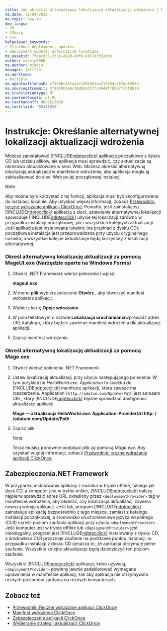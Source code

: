 ```yaml
---
title: Jak określić alternatywną lokalizację aktualizacji wdrożenia | Microsoft Docs
ms.date: 11/04/2016
ms.topic: how-to
dev_langs:
- VB
- CSharp
- C++
helpviewer_keywords:
- ClickOnce deployment, updates
- deployment update, alternative locations
ms.assetid: 7faacd35-2638-492d-80f6-6b57e5f820de
author: mikejo5000
ms.author: mikejo
manager: jillfra
ms.workload:
- multiple
ms.openlocfilehash: c71586c43fa1a71205d61ae21fb94c267daf497d
ms.sourcegitcommit: 3f491903e0c10db9a3f3fc0940f7b587fcbf9530
ms.translationtype: MT
ms.contentlocale: pl-PL
ms.lasthandoff: 06/26/2020
ms.locfileid: "85381915"
---
```

# <a name="how-to-specify-an-alternate-location-for-deployment-updates"></a>Instrukcje: Określanie alternatywnej lokalizacji aktualizacji wdrożenia
Możesz zainstalować [!INCLUDE[ndptecclick](../deployment/includes/ndptecclick_md.md)] aplikację początkowo z dysku CD lub udziału plików, ale aplikacja musi sprawdzić, czy aktualizacje są okresowo aktualizowane w sieci Web. Możesz określić alternatywną lokalizację aktualizacji w manifeście wdrożenia, aby aplikacja mogła ją zaktualizować do sieci Web po jej początkowej instalacji.

> [!NOTE]
> Aby można było korzystać z tej funkcji, aplikacja musi być skonfigurowana do instalacji lokalnie. Aby uzyskać więcej informacji, zobacz [Przewodnik: ręczne wdrażanie aplikacji ClickOnce](../deployment/walkthrough-manually-deploying-a-clickonce-application.md). Ponadto, jeśli zainstalujesz [!INCLUDE[ndptecclick](../deployment/includes/ndptecclick_md.md)] aplikację z sieci, ustawienie alternatywnej lokalizacji spowoduje [!INCLUDE[ndptecclick](../deployment/includes/ndptecclick_md.md)] użycie tej lokalizacji zarówno w przypadku instalacji początkowej, jak i wszystkich kolejnych aktualizacji. Jeśli aplikacja jest instalowana lokalnie (na przykład z dysku CD), początkowa instalacja jest przeprowadzana przy użyciu oryginalnego nośnika, a wszystkie kolejne aktualizacje będą korzystały z lokalizacji alternatywnej.

### <a name="specify-an-alternate-location-for-updates-by-using-mageuiexe-windows-forms-based-utility"></a>Określ alternatywną lokalizację aktualizacji za pomocą MageUI.exe (Narzędzie oparte na Windows Forms)

1. Otwórz .NET Framework wiersz polecenia i wpisz:

     **mageui.exe**

2. W menu **plik** wybierz polecenie **Otwórz** , aby otworzyć manifest wdrożenia aplikacji.

3. Wybierz kartę **Opcje wdrażania** .

4. W polu tekstowym o nazwie **Lokalizacja uruchamiania**wprowadź adres URL katalogu, który będzie zawierać manifest wdrożenia dla aktualizacji aplikacji.

5. Zapisz manifest wdrożenia.

### <a name="specify-an-alternate-location-for-updates-by-using-mageexe"></a>Określ alternatywną lokalizację aktualizacji za pomocą Mage.exe

1. Otwórz wiersz polecenia .NET Framework.

2. Ustaw lokalizację aktualizacji przy użyciu następującego polecenia. W tym przykładzie *HelloWorld.exe. Application* to ścieżka do [!INCLUDE[ndptecclick](../deployment/includes/ndptecclick_md.md)] manifestu aplikacji, która zawsze ma rozszerzenie. Application i `http://adatum.com/Update/Path` jest adresem URL, który [!INCLUDE[ndptecclick](../deployment/includes/ndptecclick_md.md)] będzie sprawdzać dostępność aktualizacji aplikacji.

    **Mage — aktualizacja HelloWorld.exe. Application-ProviderUrl http: \/ /adatum.com/Update/Path**

3. Zapisz plik.

   > [!NOTE]
   > Teraz musisz ponownie podpisać plik za pomocą *Mage.exe*. Aby uzyskać więcej informacji, zobacz [Przewodnik: ręczne wdrażanie aplikacji ClickOnce](../deployment/walkthrough-manually-deploying-a-clickonce-application.md).

## <a name="net-framework-security"></a>Zabezpieczenia.NET Framework
 W przypadku instalowania aplikacji z nośnika w trybie offline, takiego jak dysk CD, a komputer jest w trybie online, [!INCLUDE[ndptecclick](../deployment/includes/ndptecclick_md.md)] należy najpierw sprawdzić adres URL określony przez `<deploymentProvider>` tag w manifeście wdrożenia, aby określić, czy lokalizacja aktualizacji zawiera nowszą wersję aplikacji. Jeśli tak, program [!INCLUDE[ndptecclick](../deployment/includes/ndptecclick_md.md)] zainstaluje aplikację bezpośrednio z tego miejsca, zamiast z katalogu instalacji początkowej, a środowisko uruchomieniowe języka wspólnego (CLR) określi poziom zaufania aplikacji przy użyciu `<deploymentProvider>` . Jeśli komputer jest w trybie offline lub `<deploymentProvider>` jest nieosiągalny, program jest [!INCLUDE[ndptecclick](../deployment/includes/ndptecclick_md.md)] instalowany z dysku CD, a środowisko CLR przyznaje zaufanie na podstawie punktu instalacji; w przypadku instalacji z dysku CD oznacza to, że aplikacja otrzymuje pełne zaufanie. Wszystkie kolejne aktualizacje będą dziedziczyć ten poziom zaufania.

 Wszystkie [!INCLUDE[ndptecclick](../deployment/includes/ndptecclick_md.md)] aplikacje, które używają, `<deploymentProvider>` powinny jawnie zadeklarować wymagane uprawnienia w manifeście aplikacji, tak aby aplikacja nie otrzymywała różnych poziomów zaufania na różnych komputerach.

## <a name="see-also"></a>Zobacz też
- [Przewodnik: Ręczne wdrażanie aplikacji ClickOnce](../deployment/walkthrough-manually-deploying-a-clickonce-application.md)
- [Manifest wdrożenia ClickOnce](../deployment/clickonce-deployment-manifest.md)
- [Zabezpieczanie aplikacji ClickOnce](../deployment/securing-clickonce-applications.md)
- [Wybieranie strategii aktualizacji ClickOnce](../deployment/choosing-a-clickonce-update-strategy.md)